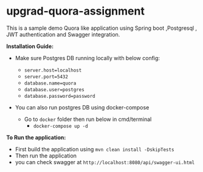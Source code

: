 # upgrad-quora-assignment
This is a sample demo Quora like application using Spring boot ,Postgresql , JWT authentication and Swagger integration.

**Installation Guide:**

 - Make sure Postgres DB running locally with below config:
    * `server.host=localhost` 
    * `server.port=5432`
    *  `database.name=quora`
    *  `database.user=postgres`
    *  `database.password=password`
    
 - You can also run postgres DB using docker-compose
    * Go to `docker` folder then run below in cmd/terminal
        - `docker-compose up -d`
   
**To Run the application:**
   - First build the application using `mvn clean install -DskipTests`
   - Then run the application
   - you can check swagger at `http://localhost:8080/api/swagger-ui.html`